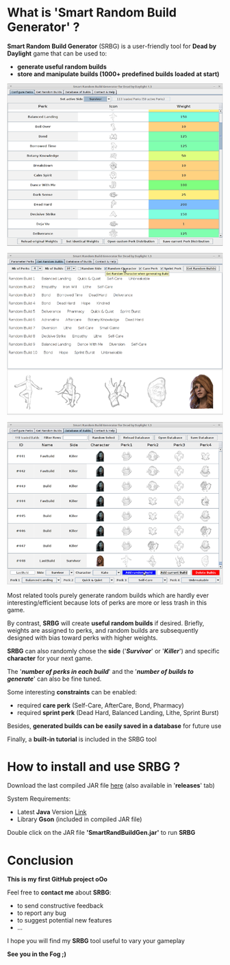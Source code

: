 # What is 'Smart Random Build Generator' ?

**Smart Random Build Generator** (SRBG) is a user-friendly tool for **Dead by Daylight** game that can be used to:
* **generate useful random builds**
* **store and manipulate builds (1000+ predefined builds loaded at start)**

![SRBG](dbd/data/tuto_perk.png)

![SRBG](dbd/data/tuto_build.png)

![SRBG](dbd/data/tuto_db-1.png)

Most related tools purely generate random builds which are hardly ever interesting/efficient because lots of perks are more or less trash in this game.

By contrast, **SRBG** will create **useful random builds** if desired.
Briefly, weights are assigned to perks, and random builds are subsequently designed with bias toward perks with higher weights.

**SRBG** can also randomly chose the **side** ('**_Survivor_**' or '**_Killer_**') and specific **character** for your next game.

The '**_number of perks in each build_**' and the '**_number of builds to generate_**' can also be fine tuned.

Some interesting **constraints** can be enabled:
* required **care perk** (Self-Care, AfterCare, Bond, Pharmacy)
* required **sprint perk** (Dead Hard, Balanced Landing, Lithe, Sprint Burst)

Besides, **generated builds can be easily saved in a database** for future use

Finally, a **built-in tutorial** is included in the SRBG tool

# How to install and use SRBG ?

Download the last compiled JAR file [here](https://github.com/GneHeHe/SmartRandomBuildGeneratorDbD/releases/download/1.31/SmartRandBuildGen.jar) (also available in '**releases**' tab)

System Requirements:

* Latest **Java** Version [Link](https://java.com/en/download)
* Library **Gson** (included in compiled JAR file)

Double click on the JAR file **'SmartRandBuildGen.jar'** to run **SRBG**

# Conclusion

**This is my first GitHub project oOo**

Feel free to **contact me** about **SRBG**:
* to send constructive feedback
* to report any bug
* to suggest potential new features
* ...

I hope you will find my **SRBG** tool useful to vary your gameplay

**See you in the Fog ;)**
